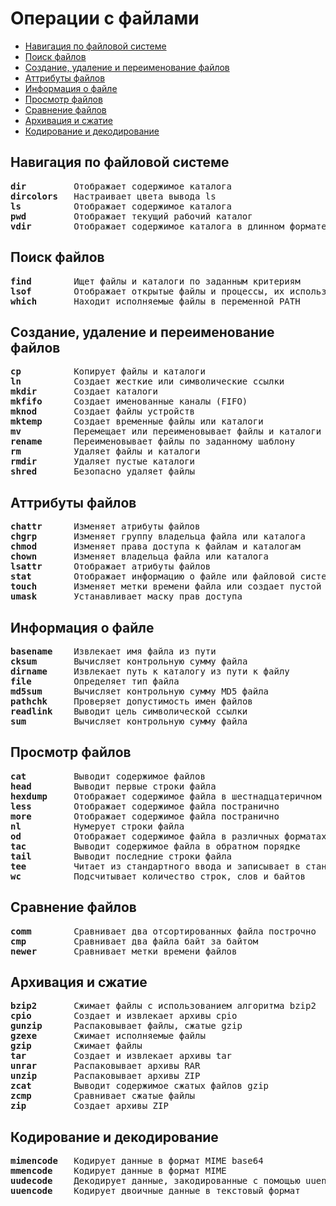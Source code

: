 # Операции с файлами
   * [Навигация по файловой системе](#навигация-по-файловой-системе)
   * [Поиск файлов](#поиск-файлов)
   * [Создание, удаление и переименование файлов](#создание-удаление-и-переименование-файлов)
   * [Аттрибуты файлов](#аттрибуты-файлов)
   * [Информация о файле](#информация-о-файле)
   * [Просмотр файлов](#просмотр-файлов)
   * [Сравнение файлов](#сравнение-файлов)
   * [Архивация и сжатие](#архивация-и-сжатие)
   * [Кодирование и декодирование](#кодирование-и-декодирование)

## Навигация по файловой системе
<pre>
<b>dir</b>         Отображает содержимое каталога
<b>dircolors</b>   Настраивает цвета вывода ls
<b>ls</b>          Отображает содержимое каталога
<b>pwd</b>         Отображает текущий рабочий каталог
<b>vdir</b>        Отображает содержимое каталога в длинном формате
</pre>

## Поиск файлов
<pre>
<b>find</b>        Ищет файлы и каталоги по заданным критериям
<b>lsof</b>        Отображает открытые файлы и процессы, их использующие
<b>which</b>       Находит исполняемые файлы в переменной PATH
</pre>

## Создание, удаление и переименование файлов
<pre>
<b>cp</b>          Копирует файлы и каталоги
<b>ln</b>          Создает жесткие или символические ссылки
<b>mkdir</b>       Создает каталоги
<b>mkfifo</b>      Создает именованные каналы (FIFO)
<b>mknod</b>       Создает файлы устройств
<b>mktemp</b>      Создает временные файлы или каталоги
<b>mv</b>          Перемещает или переименовывает файлы и каталоги
<b>rename</b>      Переименовывает файлы по заданному шаблону
<b>rm</b>          Удаляет файлы и каталоги
<b>rmdir</b>       Удаляет пустые каталоги
<b>shred</b>       Безопасно удаляет файлы
</pre>

## Аттрибуты файлов
<pre>
<b>chattr</b>      Изменяет атрибуты файлов
<b>chgrp</b>       Изменяет группу владельца файла или каталога
<b>chmod</b>       Изменяет права доступа к файлам и каталогам
<b>chown</b>       Изменяет владельца файла или каталога
<b>lsattr</b>      Отображает атрибуты файлов
<b>stat</b>        Отображает информацию о файле или файловой системе
<b>touch</b>       Изменяет метки времени файла или создает пустой файл
<b>umask</b>       Устанавливает маску прав доступа
</pre>

## Информация о файле
<pre>
<b>basename</b>    Извлекает имя файла из пути
<b>cksum</b>       Вычисляет контрольную сумму файла
<b>dirname</b>     Извлекает путь к каталогу из пути к файлу
<b>file</b>        Определяет тип файла
<b>md5sum</b>      Вычисляет контрольную сумму MD5 файла
<b>pathchk</b>     Проверяет допустимость имен файлов
<b>readlink</b>    Выводит цель символической ссылки
<b>sum</b>         Вычисляет контрольную сумму файла
</pre>

## Просмотр файлов
<pre>
<b>cat</b>         Выводит содержимое файлов
<b>head</b>        Выводит первые строки файла
<b>hexdump</b>     Отображает содержимое файла в шестнадцатеричном формате
<b>less</b>        Отображает содержимое файла постранично
<b>more</b>        Отображает содержимое файла постранично
<b>nl</b>          Нумерует строки файла
<b>od</b>          Отображает содержимое файла в различных форматах
<b>tac</b>         Выводит содержимое файла в обратном порядке
<b>tail</b>        Выводит последние строки файла
<b>tee</b>         Читает из стандартного ввода и записывает в стандартный вывод и файлы
<b>wc</b>          Подсчитывает количество строк, слов и байтов
</pre>

## Сравнение файлов
<pre>
<b>comm</b>        Сравнивает два отсортированных файла построчно
<b>cmp</b>         Сравнивает два файла байт за байтом
<b>newer</b>       Сравнивает метки времени файлов
</pre>

## Архивация и сжатие
<pre>
<b>bzip2</b>       Сжимает файлы с использованием алгоритма bzip2
<b>cpio</b>        Создает и извлекает архивы cpio
<b>gunzip</b>      Распаковывает файлы, сжатые gzip
<b>gzexe</b>       Сжимает исполняемые файлы
<b>gzip</b>        Сжимает файлы
<b>tar</b>         Создает и извлекает архивы tar
<b>unrar</b>       Распаковывает архивы RAR
<b>unzip</b>       Распаковывает архивы ZIP
<b>zcat</b>        Выводит содержимое сжатых файлов gzip
<b>zcmp</b>        Сравнивает сжатые файлы
<b>zip</b>         Создает архивы ZIP
</pre>

## Кодирование и декодирование
<pre>
<b>mimencode</b>   Кодирует данные в формат MIME base64
<b>mmencode</b>    Кодирует данные в формат MIME
<b>uudecode</b>    Декодирует данные, закодированные с помощью uuencode
<b>uuencode</b>    Кодирует двоичные данные в текстовый формат
</pre>
